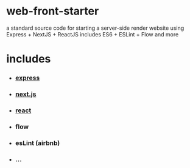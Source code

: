 # web-front-starter

a standard source code for starting a server-side render website using Express + NextJS + ReactJS includes ES6 + ESLint + Flow and more

# includes

- ### [express](https://github.com/expressjs/express)

- ### [next.js](https://github.com/zeit/next.js)

- ### [react](https://github.com/facebook/react)

- ### flow

- ### esLint (airbnb)

- ### ...
